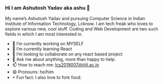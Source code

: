 ### Hi I am Ashutosh Yadav aka ashu 👋
<p>My name’s Ashutosh Yadav and pursuing Computer Science in Indian Institute of Information Technology, Lcknow. I am tech freak who loves to explore various new, cool stuff. Coding and Web Development are two such fields in which I am most interested in.</p> 


- 🔭 I’m currently working on MYSELF
- 🌱 I’m currently learning React
- 👯 I’m looking to collaborate on any react based project
- 💬 Ask me about anything, more than happy to help.
- 📫 How to reach me: [lcs2019007@iiitl.ac.in](lcs2019007@iiitl.ac.in)
- 😄 Pronouns: he/him
- ⚡ Fun fact: I also love to fork food.

